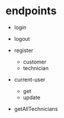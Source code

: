 # endpoints
 - login
 - logout

 - register
    - customer
    - technician

 - current-user
    - get
    - update

 - getAllTechnicians